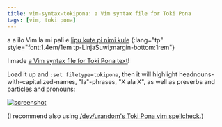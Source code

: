 ```yaml
---
title: vim-syntax-tokipona: a Vim syntax file for Toki Pona
tags: [vim, toki pona]
---
```


a a ilo Vim la mi pali e [lipu kute pi nimi kule][vim-syntax-tokipona]
{:lang="tp" style="font:1.4em/1em tp-LinjaSuwi;margin-bottom:1rem"}

I made [a Vim syntax file for Toki Pona text][vim-syntax-tokipona]!

Load it up and `:set filetype=tokipona`, then it will highlight headnouns-with-capitalized-names, "la"-phrases, "X ala X", as well as preverbs and particles and pronouns:

[![screenshot](https://i.imgur.com/TfkF8ztm.png)](https://i.imgur.com/TfkF8zt.png)

(I recommend also using [/dev/urandom's Toki Pona vim spellcheck](https://gitlab.com/dev_urandom/toki-pona-vim-spellcheck).)


[vim-syntax-tokipona]: https://github.com/alxndr/vim-syntax-tokipona
